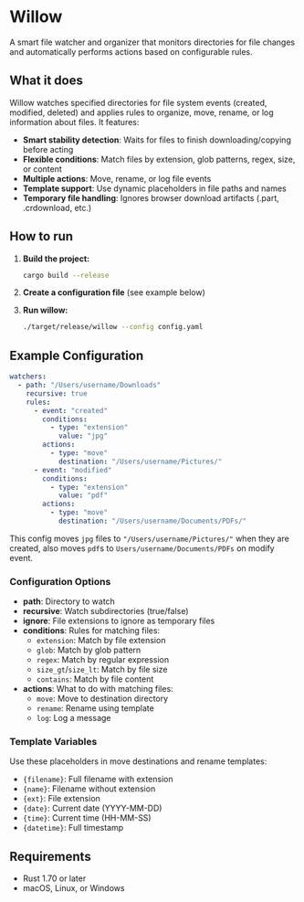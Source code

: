 # Willow

A smart file watcher and organizer that monitors directories for file changes and automatically performs actions based on configurable rules.

## What it does

Willow watches specified directories for file system events (created, modified, deleted) and applies rules to organize, move, rename, or log information about files. It features:

- **Smart stability detection**: Waits for files to finish downloading/copying before acting
- **Flexible conditions**: Match files by extension, glob patterns, regex, size, or content
- **Multiple actions**: Move, rename, or log file events
- **Template support**: Use dynamic placeholders in file paths and names
- **Temporary file handling**: Ignores browser download artifacts (.part, .crdownload, etc.)

## How to run

1. **Build the project:**
   ```bash
   cargo build --release
   ```

2. **Create a configuration file** (see example below)

3. **Run willow:**
   ```bash
   ./target/release/willow --config config.yaml
   ```

## Example Configuration

```yaml
watchers:
  - path: "/Users/username/Downloads"
    recursive: true
    rules:
      - event: "created"
        conditions:
          - type: "extension"
            value: "jpg"
        actions:
          - type: "move"
            destination: "/Users/username/Pictures/"
      - event: "modified"
        conditions:
          - type: "extension"
            value: "pdf"
        actions:
          - type: "move"
            destination: "/Users/username/Documents/PDFs/"
```

This config moves `jpg` files to `"/Users/username/Pictures/"` when they are created, also moves `pdf`s to `Users/username/Documents/PDFs` on modify event.

### Configuration Options

- **path**: Directory to watch
- **recursive**: Watch subdirectories (true/false)
- **ignore**: File extensions to ignore as temporary files
- **conditions**: Rules for matching files:
  - `extension`: Match by file extension
  - `glob`: Match by glob pattern
  - `regex`: Match by regular expression
  - `size_gt`/`size_lt`: Match by file size
  - `contains`: Match by file content
- **actions**: What to do with matching files:
  - `move`: Move to destination directory
  - `rename`: Rename using template
  - `log`: Log a message

### Template Variables

Use these placeholders in move destinations and rename templates:

- `{filename}`: Full filename with extension
- `{name}`: Filename without extension
- `{ext}`: File extension
- `{date}`: Current date (YYYY-MM-DD)
- `{time}`: Current time (HH-MM-SS)
- `{datetime}`: Full timestamp

## Requirements

- Rust 1.70 or later
- macOS, Linux, or Windows
